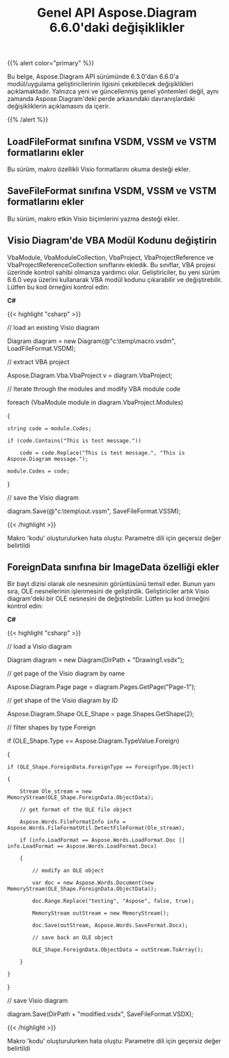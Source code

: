 ﻿---
title: Genel API Aspose.Diagram 6.6.0'daki değişiklikler
type: docs
weight: 20
url: /tr/net/public-api-changes-in-aspose-diagram-6-6-0/
---
{{% alert color="primary" %}} 

Bu belge, Aspose.Diagram API sürümünde 6.3.0'dan 6.6.0'a modül/uygulama geliştiricilerinin ilgisini çekebilecek değişiklikleri açıklamaktadır. Yalnızca yeni ve güncellenmiş genel yöntemleri değil, aynı zamanda Aspose.Diagram'deki perde arkasındaki davranışlardaki değişikliklerin açıklamasını da içerir.

{{% /alert %}} 
## **LoadFileFormat sınıfına VSDM, VSSM ve VSTM formatlarını ekler**
Bu sürüm, makro özellikli Visio formatlarını okuma desteği ekler.
## **SaveFileFormat sınıfına VSDM, VSSM ve VSTM formatlarını ekler**
Bu sürüm, makro etkin Visio biçimlerini yazma desteği ekler.
## **Visio Diagram'de VBA Modül Kodunu değiştirin**
VbaModule, VbaModuleCollection, VbaProject, VbaProjectReference ve VbaProjectReferenceCollection sınıflarını ekledik. Bu sınıflar, VBA projesi üzerinde kontrol sahibi olmanıza yardımcı olur. Geliştiriciler, bu yeni sürüm 6.6.0 veya üzerini kullanarak VBA modül kodunu çıkarabilir ve değiştirebilir. Lütfen bu kod örneğini kontrol edin:

**C#**

{{< highlight "csharp" >}}

 // load an existing Visio diagram

Diagram diagram = new Diagram(@"c:\temp\macro.vsdm", LoadFileFormat.VSDM);

// extract VBA project

Aspose.Diagram.Vba.VbaProject v = diagram.VbaProject;

// Iterate through the modules and modify VBA module code

foreach (VbaModule module in diagram.VbaProject.Modules)

{

    string code = module.Codes;

    if (code.Contains("This is test message."))

        code = code.Replace("This is test message.", "This is Aspose.Diagram message.");

    module.Codes = code;

}

// save the Visio diagram

diagram.Save(@"c:\temp\out.vssm", SaveFileFormat.VSSM);

{{< /highlight >}}

Makro 'kodu' oluşturulurken hata oluştu: Parametre dili için geçersiz değer belirtildi
## **ForeignData sınıfına bir ImageData özelliği ekler**
Bir bayt dizisi olarak ole nesnesinin görüntüsünü temsil eder. Bunun yanı sıra, OLE nesnelerinin işlenmesini de geliştirdik. Geliştiriciler artık Visio diagram'deki bir OLE nesnesini de değiştirebilir. Lütfen şu kod örneğini kontrol edin:

**C#**

{{< highlight "csharp" >}}

 // load a Visio diagram

Diagram diagram = new Diagram(DirPath + "Drawing1.vsdx");

// get page of the Visio diagram by name

Aspose.Diagram.Page page = diagram.Pages.GetPage("Page-1");

// get shape of the Visio diagram by ID

Aspose.Diagram.Shape OLE_Shape = page.Shapes.GetShape(2);

// filter shapes by type Foreign

if (OLE_Shape.Type == Aspose.Diagram.TypeValue.Foreign)

{

    if (OLE_Shape.ForeignData.ForeignType == ForeignType.Object)

    {

        Stream Ole_stream = new MemoryStream(OLE_Shape.ForeignData.ObjectData);

        // get format of the OLE file object

        Aspose.Words.FileFormatInfo info = Aspose.Words.FileFormatUtil.DetectFileFormat(Ole_stream);

        if (info.LoadFormat == Aspose.Words.LoadFormat.Doc || info.LoadFormat == Aspose.Words.LoadFormat.Docx)

        {

            // modify an OLE object

            var doc = new Aspose.Words.Document(new MemoryStream(OLE_Shape.ForeignData.ObjectData));

            doc.Range.Replace("testing", "Aspose", false, true);

            MemoryStream outStream = new MemoryStream();

            doc.Save(outStream, Aspose.Words.SaveFormat.Docx);

            // save back an OLE object

            OLE_Shape.ForeignData.ObjectData = outStream.ToArray();

        }

    }

}

// save Visio diagram

diagram.Save(DirPath + "modified.vsdx", SaveFileFormat.VSDX);

{{< /highlight >}}

Makro 'kodu' oluşturulurken hata oluştu: Parametre dili için geçersiz değer belirtildi
